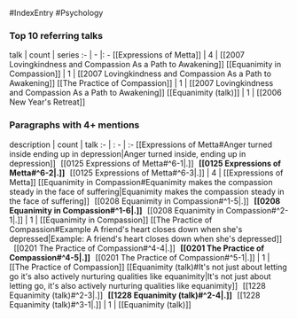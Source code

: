 #IndexEntry #Psychology

### Top 10 referring talks
talk | count | series
:- | - |: -
[[Expressions of Metta]] | 4 | [[2007 Lovingkindness and Compassion As a Path to Awakening]]
[[Equanimity in Compassion]] | 1 | [[2007 Lovingkindness and Compassion As a Path to Awakening]]
[[The Practice of Compassion]] | 1 | [[2007 Lovingkindness and Compassion As a Path to Awakening]]
[[Equanimity (talk)]] | 1 | [[2006 New Year's Retreat]]

### Paragraphs with 4+ mentions
description | count | talk
:- | : - | :-
[[Expressions of Metta#Anger turned inside ending up in depression\|Anger turned inside, ending up in depression]] &nbsp;&nbsp;[[0125 Expressions of Metta#^6-1\|.]] &nbsp; **[[0125 Expressions of Metta#^6-2\|.]]** &nbsp; [[0125 Expressions of Metta#^6-3\|.]] | 4 | [[Expressions of Metta]]
[[Equanimity in Compassion#Equanimity makes the compassion steady in the face of suffering\|Equanimity makes the compassion steady in the face of suffering]] &nbsp;&nbsp;[[0208 Equanimity in Compassion#^1-5\|.]] &nbsp; **[[0208 Equanimity in Compassion#^1-6\|.]]** &nbsp; [[0208 Equanimity in Compassion#^2-1\|.]] | 1 | [[Equanimity in Compassion]]
[[The Practice of Compassion#Example A friend's heart closes down when she's depressed\|Example: A friend's heart closes down when she's depressed]] &nbsp;&nbsp;[[0201 The Practice of Compassion#^4-4\|.]] &nbsp; **[[0201 The Practice of Compassion#^4-5\|.]]** &nbsp; [[0201 The Practice of Compassion#^5-1\|.]] | 1 | [[The Practice of Compassion]]
[[Equanimity (talk)#It's not just about letting go it's also actively nurturing qualities like equanimity\|It's not just about letting go, it's also actively nurturing qualities like equanimity]] &nbsp;&nbsp;[[1228 Equanimity (talk)#^2-3\|.]] &nbsp; **[[1228 Equanimity (talk)#^2-4\|.]]** &nbsp; [[1228 Equanimity (talk)#^3-1\|.]] | 1 | [[Equanimity (talk)]]

